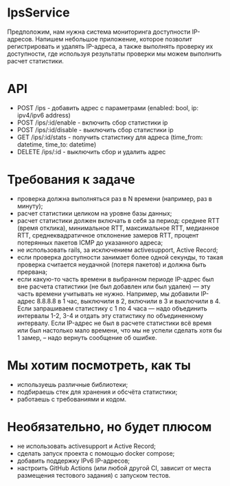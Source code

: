 # IpsService

Предположим, нам нужна система мониторинга доступности IP-адресов. Напишем небольшое приложение, которое позволит регистрировать и удалять IP-адреса, а также выполнять проверку их доступности, где используя результаты проверки мы можем выполнить расчет статистики.

# API
- POST /ips - добавить адрес с параметрами (enabled: bool, ip: ipv4/ipv6 address)
- POST /ips/:id/enable - включить сбор статистики ip
- POST /ips/:id/disable - выключить сбор статистики ip
- GET /ips/:id/stats - получить статистику для адреса (time_from: datetime, time_to: datetime)
- DELETE /ips/:id - выключить сбор и удалить адрес

# Требования к задаче
- проверка должна выполняться раз в N времени (например, раз в минуту);
- расчет статистики целиком на уровне базы данных;
- расчет статистики должен включать в себя за период: среднее RTT (время отклика), минимальное RTT, максимальное RTT, медианное RTT, среднеквадратичное отклонение замеров RTT, процент потерянных пакетов ICMP до указанного адреса;
- не использовать rails, за исключением activesupport, Active Record;
- если проверка доступности занимает более одной секунды, то такая проверка считается неудачной (потеря пакетов) и должна быть прервана;
- если какую-то часть времени в выбранном периоде IP-адрес был вне расчета статистики (не был добавлен или был удален) — эту часть времени учитывать не нужно. Например, мы добавили IP-адрес 8.8.8.8 в 1 час, выключили в 2, включили в 3 и выключили в 4. Если запрашиваем статистику с 1 по 4 часа — надо объединить интервалы 1-2, 3-4 и отдать эту статистику по объединенному интервалу. Если IP-адрес не был в расчете статистики всё время или был настолько мало времени, что мы не успели сделать хотя бы 1 замер, – надо вернуть сообщение об ошибке.

# Мы хотим посмотреть, как ты
- используешь различные библиотеки;
- подбираешь стек для хранения и обсчёта статистики;
- работаешь с требованиями и кодом.

# Необязательно, но будет плюсом
- не использовать activesupport и Active Record;
- сделать запуск проекта с помощью docker compose;
- добавить поддержку IPv6 IP-адресов;
- настроить GitHub Actions (или любой другой CI, зависит от места размещения тестового задания) с запуском тестов.